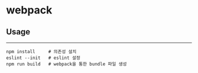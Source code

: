 # webpack

## Usage

---

```
npm install     # 의존성 설치
eslint --init   # eslint 설정
npm run build   # webpack을 통한 bundle 파일 생성
```
